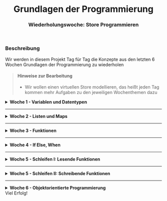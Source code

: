 <h1 align="center">Grundlagen der Programmierung</h1>
<h3 align="center">Wiederholungswoche: Store Programmieren</h3>
<br>



### Beschreibung
Wir werden in diesem Projekt Tag für Tag die Konzepte aus den letzten 6 Wochen Grundlagen der Programmierung zu wiederholen

> #### Hinweise zur Bearbeitung
> - Wir wollen einen virtuellen Store modellieren, das heißt jeden Tag kommen mehr Aufgaben zu den jeweiligen Wochenthemen dazu

<details>
<summary> <b> Woche 1 - Variablen und Datentypen </b> </summary>
  In der 1. Woche haben wir Variablen und Datentypen kennengelernt.

Lege in der `Main.kt` im `src` Ordner folgende Variablen an und denke dir die passenden Variablennamen und Datentypen dazu selber aus:

1. Name des Stores - sei kreativ
2. kurze Beschreibung, welche Art von Produkte es in deinem Store zu kaufen gibt - sei kreativ
3. Eine Filialnummer - dein Store ist der 13. seiner Art in ganz Deutschland
4. den Namen der Person, die den Store leitet - soll über `readln()` eingegeben werden
5. das Alter der Person, die den Store leitet - soll über `readln()` eingegeben werden
6. Information darüber, ob aktuell eine Rabattaktion läuft oder nicht

Danach drucke alle diese Informationen hübsch in der Konsole aus.


</details>

---

<details>
<summary> <b> Woche 2 - Listen und Maps </b> </summary>

Jetzt wollen wir den Umgang mit Listen und Maps üben.

1. Erstelle eine Variable namens `inventar` in der du 5 Produkte mit ihren Preisen anlegst.
- Welche Datenstruktur ist geeignet, um Schlüssel gemeinsam mit Werten anzulegen?
- Welche Datentypen sollten Schlüssel und Werte jeweils haben?

2. Füge jetzt manuell, das heißt mit der richtigen Funktion/Syntax und nicht einfach, indem du die originale Map bearbeitest, folgendes hinzu:

- Ein Produkt namens `iPhone` mit dem Preis `9999.99`
- Ein Produkt namens `Kaugummi` mit dem Preis `2.49`
- Ein Produkt namens `Smoothie` mit dem Preis `4.99`

Um dies zu tun, gibt es 2 unterschiedliche Syntaxen. 
Suche in den LiveBeispielen aus der Vorlesung heraus, was die beiden sind. Nutze beide mind. 1x, für das 3. Produkt kannst du die benutzen, die dir besser gefällt.

3. Aktualisierung der Preise: Verringere den Preis von 3 Produkten deiner Wahl um 1.50 Euro.

  - Um dies zu tun, gibt es 2 unterschiedliche Syntaxen.
   - Suche in den LiveBeispielen aus der Vorlesung heraus, was die beiden sind. Nutze beide mind. 1x, für das 3. Produkt kannst du die benutzen, die dir besser gefällt.

4. Produkt entfernen: Entferne das teuerste Produkt mit der richtigen Funktion dafür

5. Prüfe, ob das Produkt "Kaugummi" noch in der Map existiert und printe eine entsprechende Nachricht in die Konsole aus.


6. Prüfe, ob es ein Produkt mit dem Preis 1.49 in der Map gibt und drucke eine entsprechende Nachricht in der Konsole aus.


7. Listen anlegen:
- Lege jetzt jeweils eine Liste mit 
  - allen Produkten 
  - allen Preisen 
  
  an. Dafür gibt es wieder eine Funktion/Schlüsselwort, mit dem du alle keys und alle values einfach aus der map ziehen und in eine neue Variable speichern kannst. 

- Achte darauf, dass es sich bei dieser neuen Variable um den korrekten Datentypen, eine Liste, handelt!

8. Was ist eigentlich nochmal ein Set im Unterschied zu einer Liste/Map?

BONUS: Bist du in der Lage, 

- das gesamte Inventar mit Preisen auszudrucken? 

- nur Produkte auszudrucken, deren Preis zB genau 1.49 ist?
- Welche Konstrukte brauchst du hierfür?

</details>

---
<details>
<summary> <b> Woche 3 - Funktionen </b> </summary>

Lagere nun die gesamte Funktionalität, die du programmiert hast, in Funktionen in der Datei `Functions.kt` aus.

Sie könnten wie folgt heißen:

- `displayInventory()`
- `addProduct()`
- `updatePrice()`
- `removeProduct()`
- `doesProductExist()`
- `doesPriceExist()`
- `printProductsByPrice()`


Überlege dir, welche Funktionen was für return-Werte brauchen und wo Parameter übergeben werden müssen.
</details>

---

<details>
<summary> <b> Woche 4 - If Else, When </b> </summary>

Schreibe folgende Funktionen in `IfElsWhen.kt`:

1. Altersüberprüfung: `purchaseAllowed(name: String, age: Int)` - Prüft, ob Kunde namens `name` mit dem alter `age` über 6 Jahre alt ist. Wenn nicht, wird eine Nachricht gedruckt, dass `name` nochmal mit den Eltern wiederkommen soll.


2. `calculateDiscount(customerAge: Int, isRegularCustomer: Boolean) : Double` - prüft, ob ein Kunde einen Rabatt erhält und rechnet den Rabatt aus nach folgendem Schema:
    - ist der Kunde über 60 und ein Stammkunde: Rabatt von 60%
    - Kunde nur über 60: Rabatt von 10%
    - Kunde nur Stammkunde: Rabatt von 20%
    - Kunde unter 12: Rabatt von 15%
- Der Rabatt soll am Ende zurückgegeben werden! (`return`)


3. Rabattaktionen:
   Die Variable aus Aufgabe 1, die angibt, ob es eine Rabattaktion gibt oder nicht, soll nun nicht einfach manuell gesetzt werden, sondern Logik bekommen.

    - Schreibe eine Funktion `checkDiscountDays`, die einen Wochentag übergeben bekommt und eine passende Nachricht in die Konsole druckt für folgende Szenarien:
        - ist der Wochentag Montag, Mittwoch oder Freitag: es gibt Rabatte.
        - ist der Wochentag Dienstag, Donnerstag oder Samstag: es gibt keine Rabatte
        - ist der Wochentag Sonntag: der Laden hat geschlossen, folglich gibt es keine Rabatte
    - Benutze hierzu  `when`! Gerne auch zur Übung zusätzlich mit `if else` lösen.
    - Speichere das Ergebnis der Funktion am Ende in deine in Aufgabe 1 erstellte Variable.


4. Einkauf: Simuliere einen Einkauf durch einen Kunden. Schreibe dazu eine Funktion `buy(budget: Double, price: Double)`, die folgendes tut:
    - das Kundenbudget und den Preis des Produkts ausdruckt
    - prüft, ob der Kunde genug Geld dabei hat, um sich ein Produkt zu leisten. wenn ja:
        - Den Preis vom Budget abziehen und in einer neuen Variable speichern
        - entsprechende Nachrichten in die Konsole drucken, dass das Produkt gekauft wurde und er Kunde noch x Euro übrig hat
    - wenn nein: Bescheid sagen, dass das Produkt zu teuer ist, weil dem Kunden x Euro fehlen
</details>

---

<details>
<summary> <b> Woche 5 - Schleifen I: Lesende Funktionen </b> </summary>

In der Datei `Data.kt` findest du einige Datenstrukturen mit Produkten/Mitarbeitern.

Durch diese Datenstrukturen wollen wir jeweils mit Schleifen durchgehen.

Schreibe **Funktionen**, die die jeweiligen Aufgaben erfüllen, in die Datei `Schleifen.kt`


1.  Mitarbeiter filtern: Schreibe eine Funktion, die alle Mitarbeiter ausgibt, deren Namen mit einem bestimmten Buchstaben beginnen, welcher der Funktion übergeben werden kann. Verwende eine Schleife oder ein passendes Lambda in einer Higher-Order Function.

2. Längster Produktname pro Kategorie: 
Finde den längsten Produktnamen in jeder Kategorie und gib ihn aus. Du kannst zB eine Schleife verwenden, um durch die Produktkategorien zu iterieren und dann maxBy verwenden, um den längsten Namen in jeder Kategorie zu finden.

3. Produkte nach Kategorien filtern: Schreibe eine Funktion, die Produkte einer bestimmten Kategorie filtert und ausgibt. Der Benutzer sollte die Kategorie auswählen können, und die Funktion sollte die entsprechenden Produkte anzeigen.

4. Mitarbeiterliste alphabetisch sortieren
Sortiere die Liste der Mitarbeiter alphabetisch und gib sie aus. Du kannst die sorted-Funktion oder eine Schleife verwenden, um die Sortierung durchzuführen.

5. Produkte nach Länge filtern:
Filtere Produkte in jeder Kategorie basierend auf ihrer Länge (also der Länge ihres Namens). Zum Beispiel könntest du Produkte auswählen, die weniger als 6 Zeichen lang sind. Verwende filter und map, um die Filterung durchzuführen.

6. Gesamtanzahl der Produkte:
Berechne die Gesamtanzahl der Produkte in allen Kategorien. Du kannst eine Schleife verwenden, um durch die Kategorien und Produkte zu iterieren und die Summe berechnen.

7. Zufälliges Produkt pro Kategorie:
Schreibe eine Funktion, die zufällig ein Produkt aus jeder Kategorie auswählt und ausgibt. Verwende die random()-Funktion, um ein zufälliges Element aus der Liste von Produkten in jeder Kategorie zu wählen.

8. Produkte nach Anfangsbuchstaben gruppieren:
Gruppiere die Produkte in jeder Kategorie nach dem Anfangsbuchstaben und gib die Gruppen aus. Zum Beispiel könntest du alle Produkte auflisten, die mit "A" beginnen, dann mit "B" usw. Verwende eine Schleife oder Higher-Order Functions, um die Gruppierung durchzuführen.

9. Anzahl der Produkte pro Kategorie:
Berechne die Anzahl der Produkte in jeder Kategorie und gib sie aus. Du kannst die count()-Funktion oder eine Schleife verwenden, um die Anzahl der Produkte in jeder Kategorie zu zählen.


</details>

---

<details>
<summary> <b> Woche 5 - Schleifen II: Schreibende Funktionen </b> </summary>

Die Datenstrukturen sind noch nicht bearbeitbar.

Was muss eine List oder Map jeweils sein, damit man darauf auch schreibende Operationen ausführen kann?

Erstelle jeweils eine mutable Kopie von `produktMap` und von `employees`, nenne sie jeweils `cProduktMap` und `cEmployees`.

Danach führe folgende Operationen durch:

10. Produkte hinzufügen:
Schreibe eine Funktion, die es den Benutzern ermöglicht, neue Produkte und Kategorien hinzuzufügen. Der Benutzer sollte den Produktnamen und die Kategorie eingeben können, und die Funktion fügt das Produkt zur Map `cProductMap` hinzu.

11. Produkte entfernen:
Erstelle eine Funktion, die es den Benutzern ermöglicht, Produkte aus den Kategorien zu entfernen. Der Benutzer sollte den Produktnamen und die Kategorie eingeben können, und die Funktion entfernt das Produkt aus der Map `cProductMap`.

12. Produkte sortieren:
Schreibe eine Funktion, die Produkte in jeder Kategorie alphabetisch sortiert. Du kannst die sort()-Funktion oder eine eigene Sortierlogik verwenden, um die Produkte in jeder Kategorie zu sortieren.

13. Kategorie umbenennen:
Ermögliche es den Benutzern, den Namen einer Kategorie zu ändern. Der Benutzer sollte die alte und die neue Kategorie eingeben können, und die Funktion aktualisiert die Map `cProductMap`.

14. Produkte in den Warenkorb legen:
Erstelle eine Funktion, die es den Benutzern ermöglicht, Produkte in einen Warenkorb zu legen. Der Warenkorb kann als Mutable List repräsentiert werden. Der Benutzer sollte den Produktnamen und die Anzahl eingeben können, und die Funktion fügt das Produkt mit der entsprechenden Anzahl zum Warenkorb hinzu.

15. Warenkorb verwalten:
Schreibe eine Funktion, die es den Benutzern ermöglicht, Produkte aus dem Warenkorb zu entfernen oder die Anzahl zu ändern. Der Benutzer sollte den Produktnamen und die gewünschte Aktion (Entfernen oder Ändern der Anzahl) eingeben können.

16. Rabattaktion:
Führe eine Rabattaktion durch, bei der die Preise für Produkte in einer bestimmten Kategorie um einen bestimmten Prozentsatz reduziert werden (dafür kannst du deine bereits geschriebenen Funktionen zum Thema Rabatt nutzen). Die Benutzer sollten die Kategorie und den Rabattprozentsatz eingeben können, und die Funktion aktualisiert die Preise in der Map `cProductMap`.
</details>

---

<details>
<summary> <b> Woche 6 - Objektorientierte Programmierung </b> </summary>

Jetzt kommt Objektorientierung ins Spiel.

Committe und pushe bevor du hiermit anfängst deine bisherigen Lösungen! Wir refactoren jetzt den gesamten Code!

Alle unsere Produkte, die bisher jeweils lediglich Strings sind, sollen jetzt in tatsächliche Produkte mit einem Namen und einem Preis umgewandelt werden.

1. Produkt: Erstelle eine neue Datei, die Klasse `Produkt.kt`, der du im Primären Konstruktor die Eigenschaften `bezeichner`, `preis` und `kategorie` gibst. 
- Ersetze in unseren Datenstrukturen in der Datei `Data.kt` alle Strings, die zuvor als Platzhalter für richtige Produkte enthalten waren, mit tatsächlichen Produkten.

Jetzt werden einige Fehler auftauchen.

Du musst die meisten deiner bisher Funktionen jetzt so refactoren, dass sie mit dem neuen Datentyp Produkt funktionieren. Behebe alle Fehler.

2. Mitarbeiter: Erstelle eine Klasse `Mitarbeiter.kt`, der du im Primären Konstruktor die Eigenschaften `name` und `alter` gibst.
- Ersetze die Strings in der Liste `mitarbeiter` mit tatsächlichen Instanzen der Klasse Mitarbeiter. Wenn du noch Nerven dazu hast, schreibe dazu eine Funktion, die ein zufälliges Alter zwischen 16 und 70 ausgibt, und rufe diese auf, statt manuell ein Alter bei jedem Mitarbeiter reinzuschreiben.

3. In Produkt, erstelle eine Funktion `printInfo()`, die uns alle Informationen über das Produkt ausdruckt.

4. Erstelle jetzt die Kindklassen Elektronik, Kleidung, Nahrung, Buch und Haushalt, die von Produkt erben und jeweils ihre Kategorie als String in der Variable `kategorie` als Default Wert stehen haben.


</details>
Viel Erfolg!




